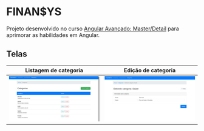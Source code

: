 # FINAN$YS

Projeto desenvolvido no curso [Angular Avançado: Master/Detail](https://www.udemy.com/course/angular-avancado/) para
aprimorar as habilidades em Angular.

## Telas

|Listagem de categoria                                |Edição de categoria                                    |
|-----------------------------------------------------|-------------------------------------------------------|
|![lista-categoria.png](./imagens/lista-categoria.png)|![editar-categoria.png](./imagens/editar-categoria.png)|
